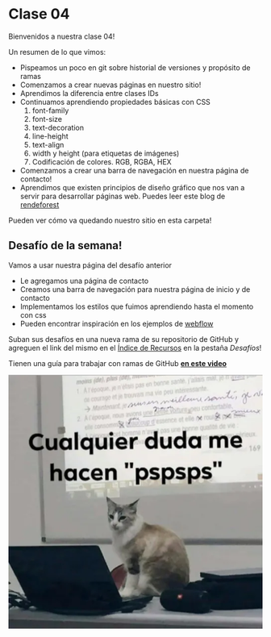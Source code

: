 # Clase 04

Bienvenidos a nuestra clase 04!  

Un resumen de lo que vimos:
- Pispeamos un poco en git sobre historial de versiones y propósito de ramas
- Comenzamos a crear nuevas páginas en nuestro sitio!
- Aprendimos la diferencia entre clases IDs
- Continuamos aprendiendo propiedades básicas con CSS
    1. font-family
    2. font-size
    3. text-decoration
    4. line-height
    5. text-align
    6. width y height (para etiquetas de imágenes)
    7. Codificación de colores. RGB, RGBA, HEX
- Comenzamos a crear una barra de navegación en nuestra página de contacto!
- Aprendimos que existen principios de diseño gráfico que nos van a servir para desarrollar páginas web. Puedes leer este blog de [rendeforest](https://www.renderforest.com/es/blog/principles-of-design)

Pueden ver cómo va quedando nuestro sitio en esta carpeta!

## Desafío de la semana!
Vamos a usar nuestra página del desafío anterior
- Le agregamos una página de contacto
- Creamos una barra de navegación para nuestra página de inicio y de contacto
- Implementamos los estilos que fuimos aprendiendo hasta el momento con css
- Pueden encontrar inspiración en los ejemplos de [webflow](https://webflow.com/blog/design-portfolio-examples)

Suban sus desafíos en una nueva rama de su repositorio de GitHub y agreguen el link del mismo en el [Índice de Recursos](https://docs.google.com/spreadsheets/d/1qTD-oE0zDPxyS6qPnck0lQj98dDs0wCrl0K7P7tj2hs/edit#gid=488712608) en la pestaña _Desafíos_!  

Tienen una guía para trabajar con ramas de GitHub <a href="https://youtu.be/v1XnnZ73s18" target="_blank" style="font-weight: bold;">en este video</a>

![Cualquier duda me hacen 'pspsps'](https://github.com/Jebushdd/BAM23_Programacion_Web/blob/source/readme_clase_02/michi_dudas.png?raw=true)